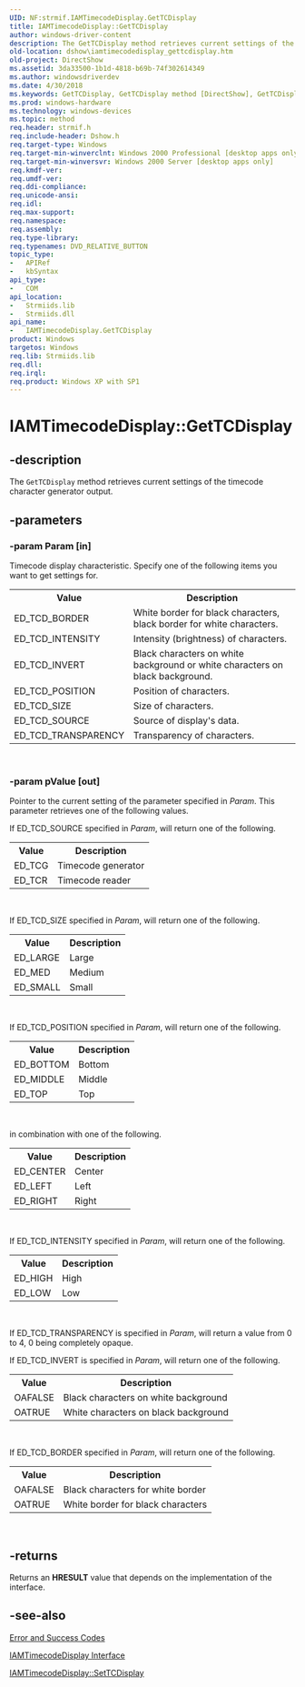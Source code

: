 ```yaml
---
UID: NF:strmif.IAMTimecodeDisplay.GetTCDisplay
title: IAMTimecodeDisplay::GetTCDisplay
author: windows-driver-content
description: The GetTCDisplay method retrieves current settings of the timecode character generator output.
old-location: dshow\iamtimecodedisplay_gettcdisplay.htm
old-project: DirectShow
ms.assetid: 3da33500-1b1d-4818-b69b-74f302614349
ms.author: windowsdriverdev
ms.date: 4/30/2018
ms.keywords: GetTCDisplay, GetTCDisplay method [DirectShow], GetTCDisplay method [DirectShow],IAMTimecodeDisplay interface, IAMTimecodeDisplay interface [DirectShow],GetTCDisplay method, IAMTimecodeDisplay.GetTCDisplay, IAMTimecodeDisplay::GetTCDisplay, IAMTimecodeDisplayGetTCDisplay, dshow.iamtimecodedisplay_gettcdisplay, strmif/IAMTimecodeDisplay::GetTCDisplay
ms.prod: windows-hardware
ms.technology: windows-devices
ms.topic: method
req.header: strmif.h
req.include-header: Dshow.h
req.target-type: Windows
req.target-min-winverclnt: Windows 2000 Professional [desktop apps only]
req.target-min-winversvr: Windows 2000 Server [desktop apps only]
req.kmdf-ver: 
req.umdf-ver: 
req.ddi-compliance: 
req.unicode-ansi: 
req.idl: 
req.max-support: 
req.namespace: 
req.assembly: 
req.type-library: 
req.typenames: DVD_RELATIVE_BUTTON
topic_type:
-	APIRef
-	kbSyntax
api_type:
-	COM
api_location:
-	Strmiids.lib
-	Strmiids.dll
api_name:
-	IAMTimecodeDisplay.GetTCDisplay
product: Windows
targetos: Windows
req.lib: Strmiids.lib
req.dll: 
req.irql: 
req.product: Windows XP with SP1
---
```


# IAMTimecodeDisplay::GetTCDisplay


## -description



The <code>GetTCDisplay</code> method retrieves current settings of the timecode character generator output.




## -parameters




### -param Param [in]

Timecode display characteristic. Specify one of the following items you want to get settings for.

<table>
<tr>
<th>
                  Value
                </th>
<th>
                  Description
                </th>
</tr>
<tr>
<td>ED_TCD_BORDER</td>
<td>White border for black characters, black border for white characters.</td>
</tr>
<tr>
<td>ED_TCD_INTENSITY</td>
<td>Intensity (brightness) of characters.</td>
</tr>
<tr>
<td>ED_TCD_INVERT</td>
<td>Black characters on white background or white characters on black background.</td>
</tr>
<tr>
<td>ED_TCD_POSITION</td>
<td>Position of characters.</td>
</tr>
<tr>
<td>ED_TCD_SIZE</td>
<td>Size of characters.</td>
</tr>
<tr>
<td>ED_TCD_SOURCE</td>
<td>Source of display's data.</td>
</tr>
<tr>
<td>ED_TCD_TRANSPARENCY</td>
<td>Transparency of characters.</td>
</tr>
</table>
 


### -param pValue [out]

Pointer to the current setting of the parameter specified in <i>Param</i>. This parameter retrieves one of the following values.

If ED_TCD_SOURCE specified in <i>Param</i>, will return one of the following.

<table>
<tr>
<th>
                  Value
                </th>
<th>
                  Description
                </th>
</tr>
<tr>
<td>ED_TCG</td>
<td>Timecode generator</td>
</tr>
<tr>
<td>ED_TCR</td>
<td>Timecode reader</td>
</tr>
</table>
 

If ED_TCD_SIZE specified in <i>Param</i>, will return one of the following.

<table>
<tr>
<th>
                  Value
                </th>
<th>
                  Description
                </th>
</tr>
<tr>
<td>ED_LARGE</td>
<td>Large</td>
</tr>
<tr>
<td>ED_MED</td>
<td>Medium</td>
</tr>
<tr>
<td>ED_SMALL</td>
<td>Small</td>
</tr>
</table>
 

If ED_TCD_POSITION specified in <i>Param</i>, will return one of the following.

<table>
<tr>
<th>
                  Value
                </th>
<th>
                  Description
                </th>
</tr>
<tr>
<td>ED_BOTTOM</td>
<td>Bottom</td>
</tr>
<tr>
<td>ED_MIDDLE</td>
<td>Middle</td>
</tr>
<tr>
<td>ED_TOP</td>
<td>Top</td>
</tr>
</table>
 

in combination with one of the following.

<table>
<tr>
<th>
                  Value
                </th>
<th>
                  Description
                </th>
</tr>
<tr>
<td>ED_CENTER</td>
<td>Center</td>
</tr>
<tr>
<td>ED_LEFT</td>
<td>Left</td>
</tr>
<tr>
<td>ED_RIGHT</td>
<td>Right</td>
</tr>
</table>
 

If ED_TCD_INTENSITY specified in <i>Param</i>, will return one of the following.

<table>
<tr>
<th>
                  Value
                </th>
<th>
                  Description
                </th>
</tr>
<tr>
<td>ED_HIGH</td>
<td>High</td>
</tr>
<tr>
<td>ED_LOW</td>
<td>Low</td>
</tr>
</table>
 

If ED_TCD_TRANSPARENCY is specified in <i>Param</i>, will return a value from 0 to 4, 0 being completely opaque.

If ED_TCD_INVERT is specified in <i>Param</i>, will return one of the following.

<table>
<tr>
<th>
                  Value
                </th>
<th>
                  Description
                </th>
</tr>
<tr>
<td>OAFALSE</td>
<td>Black characters on white background</td>
</tr>
<tr>
<td>OATRUE</td>
<td>White characters on black background</td>
</tr>
</table>
 

If ED_TCD_BORDER specified in <i>Param</i>, will return one of the following.

<table>
<tr>
<th>
                  Value
                </th>
<th>
                  Description
                </th>
</tr>
<tr>
<td>OAFALSE</td>
<td>Black characters for white border</td>
</tr>
<tr>
<td>OATRUE</td>
<td>White border for black characters</td>
</tr>
</table>
 


## -returns



Returns an <b>HRESULT</b> value that depends on the implementation of the interface.




## -see-also




<a href="https://msdn.microsoft.com/369c2bd1-9c11-4524-b999-6a3b73c45261">Error and Success Codes</a>



<a href="https://msdn.microsoft.com/2edfc260-5bb6-475d-b8af-252e7c7a8552">IAMTimecodeDisplay Interface</a>



<a href="https://msdn.microsoft.com/34d55c5a-d213-4fb2-b81c-b117d025f3ec">IAMTimecodeDisplay::SetTCDisplay</a>
 

 

